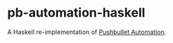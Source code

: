 # pb-automation-haskell

A Haskell re-implementation of [Pushbullet Automation](https://github.com/timTam97/pushbullet-automation).
